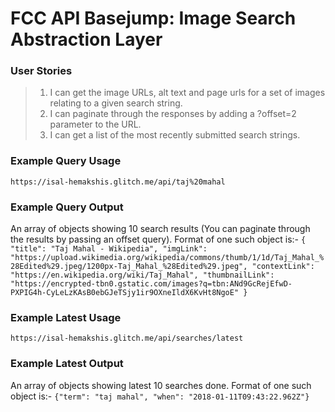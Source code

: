 # FCC API Basejump: Image Search Abstraction Layer
### User Stories
> 1. I can get the image URLs, alt text and page urls for a set of images relating to a given search string.
> 2. I can paginate through the responses by adding a ?offset=2 parameter to the URL.
> 3. I can get a list of the most recently submitted search strings.

### Example Query Usage
`https://isal-hemakshis.glitch.me/api/taj%20mahal`

### Example Query Output
An array of objects showing 10 search results (You can paginate through the results by passing an offset query). Format of one such object is:-
`{
  "title": "Taj Mahal - Wikipedia",
  "imgLink": "https://upload.wikimedia.org/wikipedia/commons/thumb/1/1d/Taj_Mahal_%28Edited%29.jpeg/1200px-Taj_Mahal_%28Edited%29.jpeg",
  "contextLink": "https://en.wikipedia.org/wiki/Taj_Mahal",
  "thumbnailLink": "https://encrypted-tbn0.gstatic.com/images?q=tbn:ANd9GcRejEfwD-PXPIG4h-CyLeLzKAsB0ebGJeTSjy1ir9OXneIldX6KvHt8NgoE"
}`

### Example Latest Usage
`https://isal-hemakshis.glitch.me/api/searches/latest`

### Example Latest Output
An array of objects showing latest 10 searches done. Format of one such object is:-
`{"term": "taj mahal", "when": "2018-01-11T09:43:22.962Z"}`
